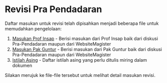 # Revisi Pra Pendadaran

Daftar masukan untuk revisi telah dipisahkan menjadi beberapa file untuk memudahkan pengelolaan:

1. [Masukan Prof Insap](masukan_prof_insap.md) - Berisi masukan dari Prof Insap baik dari diskusi Pra-Pendadaran maupun dari WebsiteMagister
2. [Masukan Pak Guntur](masukan_pak_guntur.md) - Berisi masukan dari Pak Guntur baik dari diskusi Pra-Pendadaran maupun dari WebsiteMagister
3. [Istilah Asing](istilah_asing.md) - Daftar istilah asing yang perlu ditulis miring dalam dokumen

Silakan merujuk ke file-file tersebut untuk melihat detail masukan revisi.